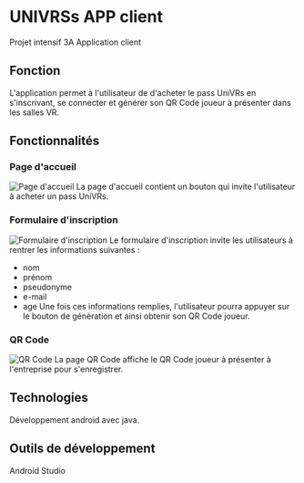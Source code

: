 # UNIVRSs APP client  
Projet intensif 3A Application client

## Fonction  
L'application permet à l'utilisateur de d'acheter le pass UniVRs en s'inscrivant, se connecter et générer son QR Code joueur à présenter dans les salles VR.

## Fonctionnalités
### Page d'accueil
![Page d'accueil](img/homepage.univrs.client.jpg)
La page d'accueil contient un bouton qui invite l'utilisateur à acheter un pass UniVRs.

### Formulaire d'inscription
![Formulaire d'inscription](img/subscriptionform.univrs.client.jpg)
Le formulaire d'inscription invite les utilisateurs à rentrer les informations suivantes :
- nom
- prénom
- pseudonyme
- e-mail
- age
Une fois ces informations remplies, l'utilisateur pourra appuyer sur le bouton de génération et ainsi obtenir son QR Code joueur.

### QR Code
![QR Code](img/qrcode.univrs.client.jpg)
La page QR Code affiche le QR Code joueur à présenter à l'entreprise pour s'enregistrer.

## Technologies  
Développement android avec java.

## Outils de développement
Android Studio
